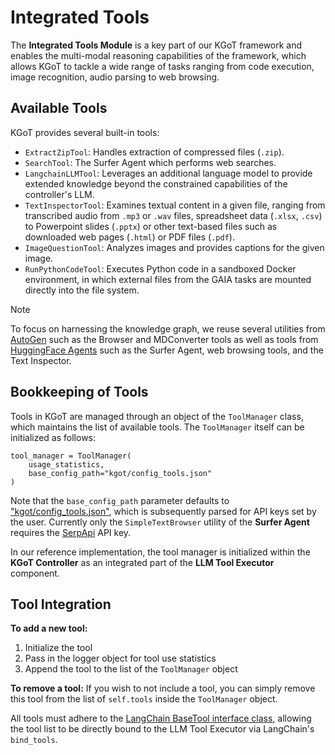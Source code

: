 # Integrated Tools

The **Integrated Tools Module** is a key part of our KGoT framework and enables the multi-modal reasoning capabilities of the framework, which allows KGoT to tackle a wide range of tasks ranging from code execution, image recognition, audio parsing to web browsing.


## Available Tools

KGoT provides several built-in tools:
- `ExtractZipTool`: Handles extraction of compressed files (`.zip`).
- `SearchTool`: The Surfer Agent which performs web searches.
- `LangchainLLMTool`: Leverages an additional language model to provide extended knowledge beyond the constrained capabilities of the controller's LLM.
- `TextInspectorTool`: Examines textual content in a given file, ranging from transcribed audio from `.mp3` or `.wav` files, spreadsheet data (`.xlsx`, `.csv`) to Powerpoint slides (`.pptx`) or other text-based files such as downloaded web pages (`.html`) or PDF files (`.pdf`).
- `ImageQuestionTool`: Analyzes images and provides captions for the given image.
- `RunPythonCodeTool`: Executes Python code in a sandboxed Docker environment, in which external files from the GAIA tasks are mounted directly into the file system.

> [!NOTE]
> To focus on harnessing the knowledge graph, we reuse several utilities from [AutoGen](https://github.com/microsoft/autogen/tree/gaia_multiagent_v01_march_1st) such as the Browser and MDConverter tools as well as tools from [HuggingFace Agents](https://github.com/aymeric-roucher/GAIA) such as the Surfer Agent, web browsing tools, and the Text Inspector.


## Bookkeeping of Tools

Tools in KGoT are managed through an object of the `ToolManager` class, which maintains the list of available tools.
The `ToolManager` itself can be initialized as follows:
```python3
tool_manager = ToolManager(
    usage_statistics,
    base_config_path="kgot/config_tools.json"
)
```

Note that the `base_config_path` parameter defaults to ["kgot/config_tools.json"](../config_tools.json), which is subsequently parsed for API keys set by the user.
Currently only the `SimpleTextBrowser` utility of the **Surfer Agent** requires the [SerpApi](https://serpapi.com/) API key.

In our reference implementation, the tool manager is initialized within the **KGoT Controller** as an integrated part of the **LLM Tool Executor** component.


## Tool Integration

**To add a new tool:**
1. Initialize the tool
2. Pass in the logger object for tool use statistics
3. Append the tool to the list of the `ToolManager` object

**To remove a tool:**
If you wish to not include a tool, you can simply remove this tool from the list of `self.tools` inside the `ToolManager` object.

All tools must adhere to the [LangChain BaseTool interface class](https://python.langchain.com/api_reference/core/tools/langchain_core.tools.base.BaseTool.html), allowing the tool list to be directly bound to the LLM Tool Executor via LangChain's `bind_tools`.
